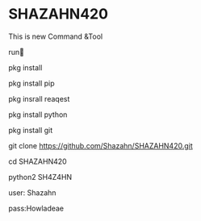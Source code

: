 # SHAZAHN420
This is new Command &Tool 

run🙂

pkg install

pkg install pip

pkg insrall reaqest 

pkg install python

pkg install git

git clone https://github.com/Shazahn/SHAZAHN420.git

cd SHAZAHN420

python2 SH4Z4HN

user: Shazahn

pass:Howladeae
